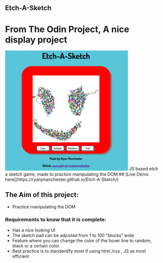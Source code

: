 ## Etch-A-Sketch

# From The Odin Project, A nice display project
<img src ="https://github.com/RyanJManchester/Etch-A-Sketch/blob/main/Demo_Screenshot%20(2).png" width=400px />
JS based etch a sketch game, made to practice manipulating the DOM
## [Live Demo here](https://ryanjmanchester.github.io/Etch-A-Sketch/)

## The Aim of this project:
* Practice manipulating the DOM

### Requirements to know that it is complete:

* Has a nice looking UI
* The sketch pad can be adjusted from 1 to 100 "blocks" wide
* Feature where you can change the color of the hover line to random, black or a certain color.
* Best practice is to standardify most if using html /css , JS as most efficient
